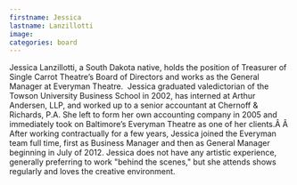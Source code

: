 ```yaml
---
firstname: Jessica
lastname: Lanzillotti
image:
categories: board
---
```


Jessica Lanzillotti, a South Dakota native, holds the position of Treasurer of Single Carrot Theatre’s Board of Directors and works as the General Manager at Everyman Theatre.  Jessica graduated valedictorian of the Towson University Business School in 2002, has interned at Arthur Andersen, LLP, and worked up to a senior accountant at Chernoff & Richards, P.A. She left to form her own accounting company in 2005 and immediately took on Baltimore’s Everyman Theatre as one of her clients.Â Â  After working contractually for a few years, Jessica joined the Everyman team full time, first as Business Manager and then as General Manager beginning in July of 2012. Jessica does not have any artistic experience, generally preferring to work "behind the scenes," but she attends shows regularly and loves the creative environment.
